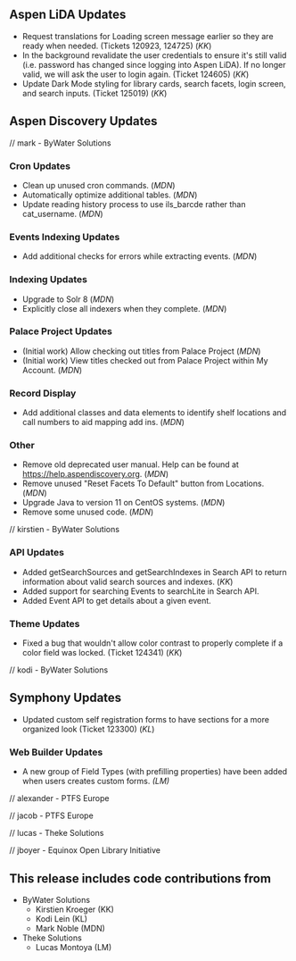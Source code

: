 ## Aspen LiDA Updates
- Request translations for Loading screen message earlier so they are ready when needed. (Tickets 120923, 124725) (*KK*)
- In the background revalidate the user credentials to ensure it's still valid (i.e. password has changed since logging into Aspen LiDA). If no longer valid, we will ask the user to login again. (Ticket 124605) (*KK*)
- Update Dark Mode styling for library cards, search facets, login screen, and search inputs. (Ticket 125019) (*KK*)

## Aspen Discovery Updates
// mark - ByWater Solutions
### Cron Updates
- Clean up unused cron commands. (*MDN*)
- Automatically optimize additional tables. (*MDN*)
- Update reading history process to use ils_barcde rather than cat_username. (*MDN*) 

### Events Indexing Updates
- Add additional checks for errors while extracting events. (*MDN*)

### Indexing Updates
- Upgrade to Solr 8 (*MDN*)
- Explicitly close all indexers when they complete. (*MDN*)

### Palace Project Updates
- (Initial work) Allow checking out titles from Palace Project (*MDN*)
- (Initial work) View titles checked out from Palace Project within My Account. (*MDN*)

### Record Display
- Add additional classes and data elements to identify shelf locations and call numbers to aid mapping add ins. (*MDN*)

### Other
- Remove old deprecated user manual.  Help can be found at https://help.aspendiscovery.org.  (*MDN*)
- Remove unused "Reset Facets To Default" button from Locations.  (*MDN*)
- Upgrade Java to version 11 on CentOS systems. (*MDN*)
- Remove some unused code. (*MDN*)

// kirstien - ByWater Solutions
### API Updates
- Added getSearchSources and getSearchIndexes in Search API to return information about valid search sources and indexes. (*KK*)
- Added support for searching Events to searchLite in Search API.
- Added Event API to get details about a given event.

### Theme Updates
- Fixed a bug that wouldn't allow color contrast to properly complete if a color field was locked. (Ticket 124341) (*KK*)

// kodi - ByWater Solutions
## Symphony Updates
- Updated custom self registration forms to have sections for a more organized look (Ticket 123300) (*KL*)

### Web Builder Updates
- A new group of Field Types (with prefilling properties) have been added when users creates custom forms. *(LM)*

// alexander - PTFS Europe

// jacob - PTFS Europe

// lucas - Theke Solutions

// jboyer - Equinox Open Library Initiative

## This release includes code contributions from
- ByWater Solutions
    - Kirstien Kroeger (KK)
    - Kodi Lein (KL)
    - Mark Noble (MDN)
- Theke Solutions
    - Lucas Montoya (LM)